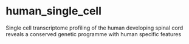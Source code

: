 # human_single_cell
Single cell transcriptome profiling of the human developing spinal cord reveals a conserved genetic programme with human specific features
